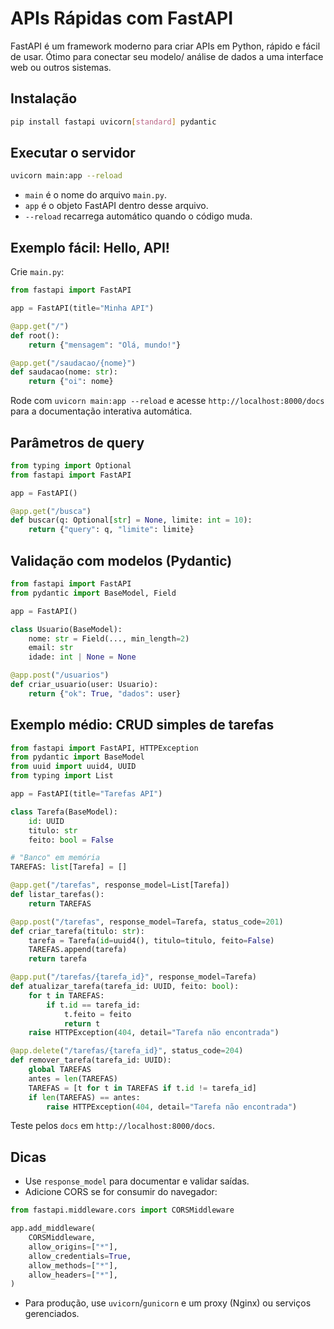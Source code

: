 # APIs Rápidas com FastAPI

FastAPI é um framework moderno para criar APIs em Python, rápido e fácil de usar. Ótimo para conectar seu modelo/ análise de dados a uma interface web ou outros sistemas.

## Instalação
```bash
pip install fastapi uvicorn[standard] pydantic
```

## Executar o servidor
```bash
uvicorn main:app --reload
```
- `main` é o nome do arquivo `main.py`.
- `app` é o objeto FastAPI dentro desse arquivo.
- `--reload` recarrega automático quando o código muda.

## Exemplo fácil: Hello, API!
Crie `main.py`:
```python
from fastapi import FastAPI

app = FastAPI(title="Minha API")

@app.get("/")
def root():
    return {"mensagem": "Olá, mundo!"}

@app.get("/saudacao/{nome}")
def saudacao(nome: str):
    return {"oi": nome}
```

Rode com `uvicorn main:app --reload` e acesse `http://localhost:8000/docs` para a documentação interativa automática.

## Parâmetros de query
```python
from typing import Optional
from fastapi import FastAPI

app = FastAPI()

@app.get("/busca")
def buscar(q: Optional[str] = None, limite: int = 10):
    return {"query": q, "limite": limite}
```

## Validação com modelos (Pydantic)
```python
from fastapi import FastAPI
from pydantic import BaseModel, Field

app = FastAPI()

class Usuario(BaseModel):
    nome: str = Field(..., min_length=2)
    email: str
    idade: int | None = None

@app.post("/usuarios")
def criar_usuario(user: Usuario):
    return {"ok": True, "dados": user}
```

## Exemplo médio: CRUD simples de tarefas
```python
from fastapi import FastAPI, HTTPException
from pydantic import BaseModel
from uuid import uuid4, UUID
from typing import List

app = FastAPI(title="Tarefas API")

class Tarefa(BaseModel):
    id: UUID
    titulo: str
    feito: bool = False

# "Banco" em memória
TAREFAS: list[Tarefa] = []

@app.get("/tarefas", response_model=List[Tarefa])
def listar_tarefas():
    return TAREFAS

@app.post("/tarefas", response_model=Tarefa, status_code=201)
def criar_tarefa(titulo: str):
    tarefa = Tarefa(id=uuid4(), titulo=titulo, feito=False)
    TAREFAS.append(tarefa)
    return tarefa

@app.put("/tarefas/{tarefa_id}", response_model=Tarefa)
def atualizar_tarefa(tarefa_id: UUID, feito: bool):
    for t in TAREFAS:
        if t.id == tarefa_id:
            t.feito = feito
            return t
    raise HTTPException(404, detail="Tarefa não encontrada")

@app.delete("/tarefas/{tarefa_id}", status_code=204)
def remover_tarefa(tarefa_id: UUID):
    global TAREFAS
    antes = len(TAREFAS)
    TAREFAS = [t for t in TAREFAS if t.id != tarefa_id]
    if len(TAREFAS) == antes:
        raise HTTPException(404, detail="Tarefa não encontrada")
```

Teste pelos `docs` em `http://localhost:8000/docs`.

## Dicas
- Use `response_model` para documentar e validar saídas.
- Adicione CORS se for consumir do navegador:
```python
from fastapi.middleware.cors import CORSMiddleware

app.add_middleware(
    CORSMiddleware,
    allow_origins=["*"],
    allow_credentials=True,
    allow_methods=["*"],
    allow_headers=["*"],
)
```
- Para produção, use `uvicorn`/`gunicorn` e um proxy (Nginx) ou serviços gerenciados.